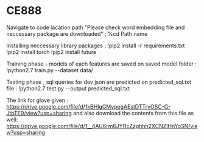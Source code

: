 # CE888
Navigate to code lacation path "Please check word embedding file and neccessary package are downloaded" : %cd Path name

Installing neccessary library packages :
  !pip2 install -r requirements.txt
  !pip2 install torch
  !pip2 install future
 
 Training phase - models of each features are saved on saved model folder : !python2.7 train.py --dataset data/
 
 Testing phase , sql queries for dev json are predicted on predicted_sql.txt file : !python2.7 test.py --output predicted_sql.txt
 
 The link for glove given : https://drive.google.com/file/d/1kBHlgGMypegAEstDTTrvOSC-G-JtbTE9/view?usp=sharing
 and also download the contents from this file as well: https://drive.google.com/file/d/1__4AU6rm6JYI1cZzghhh2XCNZIHnYoSN/view?usp=sharing                       
